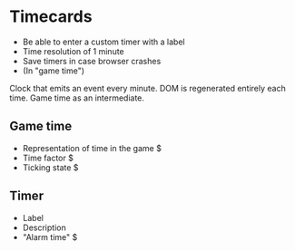 # Timecards

* Be able to enter a custom timer with a label
* Time resolution of 1 minute
* Save timers in case browser crashes
* (In "game time")


Clock that emits an event every minute.
DOM is regenerated entirely each time.
Game time as an intermediate.

## Game time
* Representation of time in the game $
* Time factor $
* Ticking state $

## Timer
* Label
* Description
* "Alarm time" $

